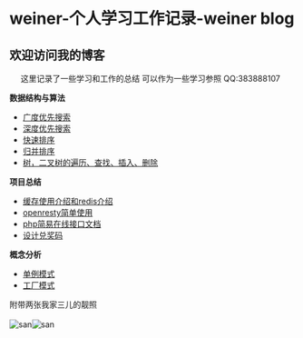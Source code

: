 # weiner-个人学习工作记录-weiner blog

## 欢迎访问我的博客

&nbsp;&nbsp;&nbsp;&nbsp;&nbsp;这里记录了一些学习和工作的总结 可以作为一些学习参照 QQ:383888107

**数据结构与算法**

* [广度优先搜索](#!/bfs.md)
* [深度优先搜索](#!/dfs.md)
* [快速排序](#!/quicksort.md)
* [归并排序](#!/merge.md)
* [树，二叉树的遍历、查找、插入、删除](#!/tree.md)

**项目总结**

* [缓存使用介绍和redis介绍](#!/cache_use.md)
* [openresty简单使用](#!/openresty_practice.md)
* [php简易在线接口文档](#!/php_online_note.md)
* [设计兑奖码](#!/code.md)

**概念分析**

* [单例模式](#!/singleton.md)
* [工厂模式](#!/factory.md)


附带两张我家三儿的靓照<br /><br />
![san](http://ocaya4boy.bkt.clouddn.com/saner1.jpeg?imageView2/0/w/400)![san](http://ocaya4boy.bkt.clouddn.com/saner2.jpeg?imageView2/0/h/300/w/300)<br /><br /><br />

